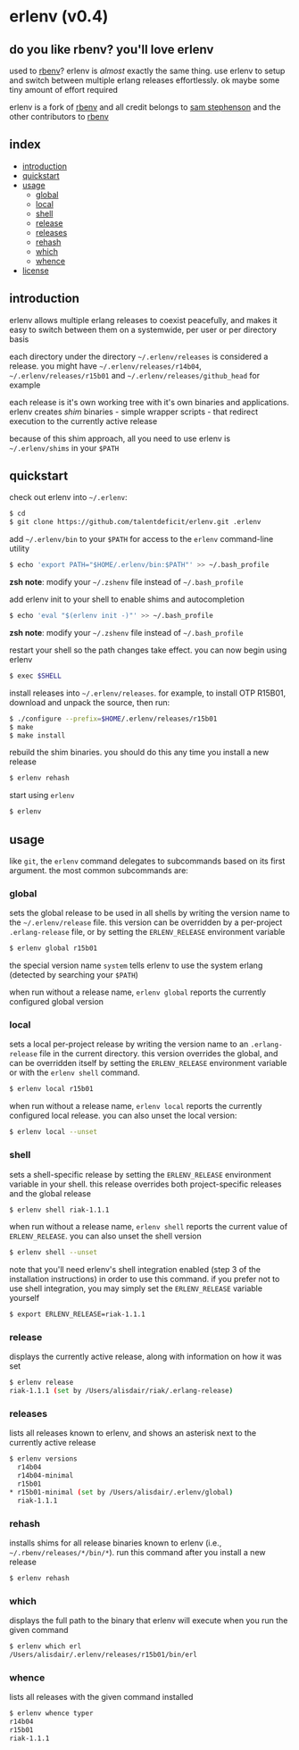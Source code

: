 # erlenv (v0.4) #

## do you like rbenv? you'll love erlenv ##

used to [rbenv][rbenv]? erlenv is
*almost* exactly the same thing. use erlenv to setup and switch between
multiple erlang releases effortlessly. ok maybe some tiny amount of
effort required

erlenv is a fork of [rbenv][rbenv] and all credit belongs to
[sam stephenson][sstephenson] and the other contributors to [rbenv][rbenv]


## index ##

* [introduction](#introduction)
* [quickstart](#quickstart)
* [usage](#usage)
  - [global](#global)
  - [local](#local)
  - [shell](#shell)
  - [release](#release)
  - [releases](#releases)
  - [rehash](#rehash)
  - [which](#which)
  - [whence](#whence)
* [license](#license)


## introduction ##

erlenv allows multiple erlang releases to coexist peacefully, and makes it easy
to switch between them on a systemwide, per user or per directory basis

each directory under the directory `~/.erlenv/releases` is considered a release.
you might have `~/.erlenv/releases/r14b04`, `~/.erlenv/releases/r15b01` and
`~/.erlenv/releases/github_head` for example

each release is it's own working tree with it's own binaries and applications.
erlenv creates _shim_ binaries - simple wrapper scripts - that redirect execution
to the currently active release

because of this shim approach, all you need to use erlenv is `~/.erlenv/shims`
in your `$PATH`


## quickstart ##


check out erlenv into `~/.erlenv`:

```bash
$ cd
$ git clone https://github.com/talentdeficit/erlenv.git .erlenv
```

add `~/.erlenv/bin` to your `$PATH` for access to the `erlenv` command-line
utility

```bash
$ echo 'export PATH="$HOME/.erlenv/bin:$PATH"' >> ~/.bash_profile
```

**zsh note**: modify your `~/.zshenv` file instead of `~/.bash_profile`

add erlenv init to your shell to enable shims and autocompletion

```bash
$ echo 'eval "$(erlenv init -)"' >> ~/.bash_profile
```

**zsh note**: modify your `~/.zshenv` file instead of `~/.bash_profile`

restart your shell so the path changes take effect. you can now begin using
erlenv

```bash
$ exec $SHELL
```

install releases into `~/.erlenv/releases`. for example, to install OTP R15B01,
download and unpack the source, then run:

```bash
$ ./configure --prefix=$HOME/.erlenv/releases/r15b01
$ make
$ make install
```

rebuild the shim binaries. you should do this any time you install a new release

```bash
$ erlenv rehash
```

start using `erlenv`

```bash
$ erlenv
```


## usage ##

like `git`, the `erlenv` command delegates to subcommands based on its first
argument. the most common subcommands are:

### global ###

sets the global release to be used in all shells by writing the version name to
the `~/.erlenv/release` file. this version can be overridden by a per-project
`.erlang-release` file, or by setting the `ERLENV_RELEASE` environment variable

```bash
$ erlenv global r15b01
```

the special version name `system` tells erlenv to use the system erlang (detected
by searching your `$PATH`)

when run without a release name, `erlenv global` reports the currently configured
global version

### local ###

sets a local per-project release by writing the version name to an `.erlang-release`
file in the current directory. this version overrides the global, and can be
overridden itself by setting the `ERLENV_RELEASE` environment variable or with the
`erlenv shell` command.

```bash
$ erlenv local r15b01
```

when run without a release name, `erlenv local` reports the currently
configured local release. you can also unset the local version:

```bash
$ erlenv local --unset
```

### shell ###

sets a shell-specific release by setting the `ERLENV_RELEASE` environment variable
in your shell. this release overrides both project-specific releases and the global
release

```bash
$ erlenv shell riak-1.1.1
```

when run without a release name, `erlenv shell` reports the current value of
`ERLENV_RELEASE`. you can also unset the shell version

```bash
$ erlenv shell --unset
```

note that you'll need erlenv's shell integration enabled (step 3 of the installation
instructions) in order to use this command. if you prefer not to use shell integration,
you may simply set the `ERLENV_RELEASE` variable yourself

```bash
$ export ERLENV_RELEASE=riak-1.1.1
```

### release ###

displays the currently active release, along with information on how it was set

```bash
$ erlenv release
riak-1.1.1 (set by /Users/alisdair/riak/.erlang-release)
```

### releases ###

lists all releases known to erlenv, and shows an asterisk next to the currently active
release

```bash
$ erlenv versions
  r14b04
  r14b04-minimal
  r15b01
* r15b01-minimal (set by /Users/alisdair/.erlenv/global)
  riak-1.1.1
```

### rehash ###

installs shims for all release binaries known to erlenv (i.e., `~/.rbenv/releases/*/bin/*`).
run this command after you install a new release

```bash
$ erlenv rehash
```

### which ###

displays the full path to the binary that erlenv will execute when you run the given
command

```bash
$ erlenv which erl
/Users/alisdair/.erlenv/releases/r15b01/bin/erl
```

### whence ###

lists all releases with the given command installed

```bash
$ erlenv whence typer
r14b04
r15b01
riak-1.1.1
```


[sstephenson]: https://github.com/sstephenson
[rbenv]: https://github.com/sstephenson/rbenv
[MIT]: http://www.opensource.org/licenses/mit-license.html
